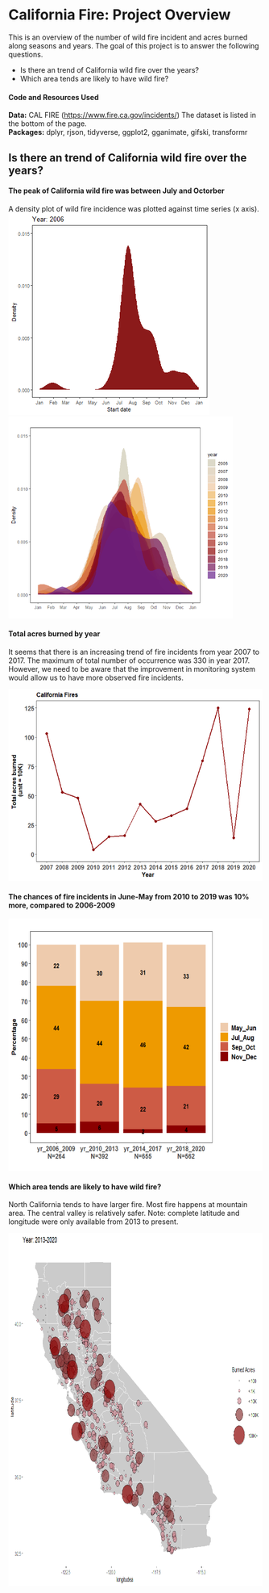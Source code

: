 # California Fire: Project Overview 
This is an overview of the number of wild fire incident and acres burned along seasons and years. The goal of this project is to answer the following questions.
* Is there an trend of California wild fire over the years?
* Which area tends are likely to have wild fire?


#### Code and Resources Used 
**Data:** CAL FIRE (https://www.fire.ca.gov/incidents/)  The dataset is listed in the bottom of the page.  
**Packages:** dplyr, rjson, tidyverse, ggplot2, gganimate, gifski, transformr


## Is there an trend of California wild fire over the years?

#### The peak of California wild fire was between July and Octorber
A density plot of wild fire incidence was plotted against time series (x axis).
<img src="image/FireSta_output.gif" height="400">
<img src="image/Density_over_years.png" height="400">


#### Total acres burned by year
It seems that there is an increasing trend of fire incidents from year 2007 to 2017. The maximum of total number of occurrence was 330 in year 2017. However, we need to be aware that the improvement in monitoring system would allow us to have more observed fire incidents.

<img src="image/totalacresburned_by_year.png" height="380"> 




#### The chances of fire incidents in June-May from 2010 to 2019 was 10% more, compared to 2006-2009 
<img src="image/StackBarplot.png"  height="500">


#### Which area tends are likely to have wild fire?
North California tends to have larger fire. Most fire happens  at mountain area. The central valley is relatively safer. Note: complete latitude and longitude were only available from 2013 to present. 

<img src="image/FireMap.png"  height="700">
